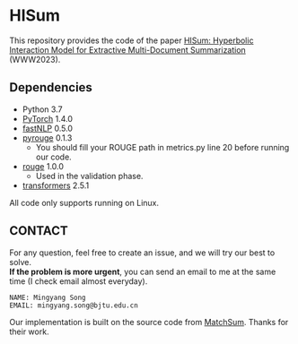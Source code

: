 # HISum
This repository provides the code of the paper [HISum: Hyperbolic Interaction Model for Extractive Multi-Document Summarization](https://dl.acm.org/doi/10.1145/3543507.3583197) (WWW2023).


## Dependencies
- Python 3.7
- [PyTorch](https://github.com/pytorch/pytorch) 1.4.0
- [fastNLP](https://github.com/fastnlp/fastNLP) 0.5.0
- [pyrouge](https://github.com/bheinzerling/pyrouge) 0.1.3
	- You should fill your ROUGE path in metrics.py line 20 before running our code.
- [rouge](https://github.com/pltrdy/rouge) 1.0.0
	- Used in  the validation phase.
- [transformers](https://github.com/huggingface/transformers) 2.5.1

	
All code only supports running on Linux.


## CONTACT

For any question, feel free to create an issue, and we will try our best to solve. \
**If the problem is more urgent**, you can send an email to me at the same time (I check email almost everyday).

```
NAME: Mingyang Song
EMAIL: mingyang.song@bjtu.edu.cn
```





Our implementation is built on the source code from [MatchSum](https://github.com/maszhongming/MatchSum). Thanks for their work.



